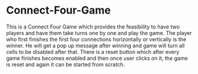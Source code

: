 # Connect-Four-Game
This is a Connect Four Game which provides the feasibility to have two players and have them take turns one by one and play the game. The player who first finishes the first four connections horizontally or vertically is the winner. He will get a pop up message after winning and game will turn all cells to be disabled after that. There is a reset button which after every game finishes becomes enabled and then once user clicks on it, the game is reset and again it can be started from scratch.
